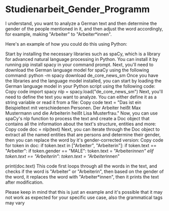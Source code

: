 # Studienarbeit_Gender_Programm

I understand, you want to analyze a German text and then determine the gender of the people mentioned in it, and then adjust the word accordingly, for example, making "Arbeiter" to "Arbeiter*innen".

Here's an example of how you could do this using Python:

Start by installing the necessary libraries such as spaCy, which is a library for advanced natural language processing in Python. You can install it by running pip install spacy in your command prompt.
Next, you'll need to download the German language model for spaCy using the following command: python -m spacy download de_core_news_sm
Once you have the libraries and the language model installed, you can start by loading the German language model in your Python script using the following code:
Copy code
import spacy
nlp = spacy.load("de_core_news_sm")
Next, you'll need to define the text you want to analyze. You can either define it as a string variable or read it from a file:
Copy code
text = "Das ist ein Beispieltext mit verschiedenen Personen. Der Arbeiter heißt Max Mustermann und die Arbeiterin heißt Lisa Musterfrau."
Now, you can use spaCy's nlp function to process the text and create a Doc object that contains all the information about the text's structure, entities and more:
Copy code
doc = nlp(text)
Next, you can iterate through the Doc object to extract all the named entities that are persons and determine their gender, then you can replace the word by it's gender-corrected version:
Copy code
for token in doc:
    if token.text in ["Arbeiter", "Arbeiterin"]:
        if token.text == "Arbeiter":
            if token.gender == "MALE":
                token.text = "Arbeiter*innen"
        elif token.text == "Arbeiterin":
            token.text = "Arbeiter*innen"

print(doc.text)
This code first loops through all the words in the text, and checks if the word is "Arbeiter" or "Arbeiterin", then based on the gender of the word, it replaces the word with "Arbeiter*innen", then it prints the text after modification.

Please keep in mind that this is just an example and it's possible that it may not work as expected for your specific use case, also the grammatical tags may vary
